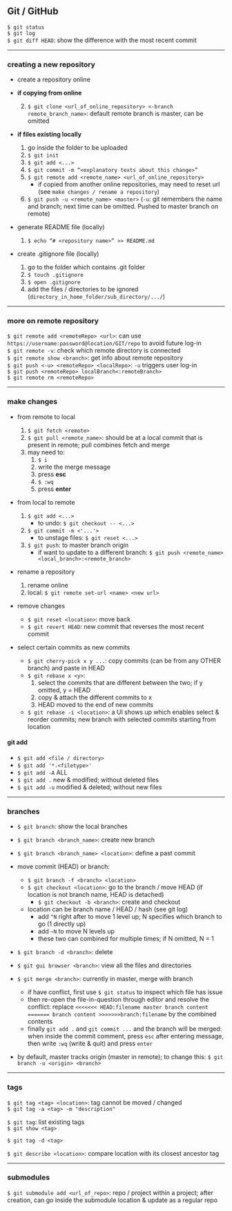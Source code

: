 ## Git / GitHub

`$ git status`  
`$ git log`  
`$ git diff HEAD`: show the difference with the most recent commit  

---

### creating a new repository

- create a repository online

- **if copying from online**

    2. `$ git clone <url_of_online_repository> <-branch remote_branch_name>`: default remote branch is master, can be omitted

- **if files existing locally**

    1. go inside the folder to be uploaded
    2. `$ git init`
    4. `$ git add <...>`
    5. `$ git commit -m “<explanatory texts about this change>”`
    6. `$ git remote add <remote_name> <url_of_online_repository>`
        * if copied from another online repositories, may need to reset url (see `make changes / rename a repository`)
    7. `$ git push -u <remote_name> <master>` (`-u`: git remembers the name and branch; next time can be omitted. Pushed to master branch on remote)

- generate README file (locally)
    1. `$ echo “# <repository name>” >> README.md`

- create .gitignore file (locally)
    1. go to the folder which contains .git folder
    2. `$ touch .gitignore`
    3. `$ open .gitignore`
    4. add the files / directories to be ignored (`directory_in_home_folder/sub_directory/.../`)

---

### more on remote repository

`$ git remote add <remoteRepo> <url>`: can use `https://username:password@location/GIT/repo` to avoid future log-in  
`$ git remote -v`: check which remote directory is connected  
`$ git remote show <branch>`: get info about remote repository  
`$ git push <-u> <remoteRepo> <localRepo>`: `-u` triggers user log-in  
`$ git push <remoteRepo> localBranch<:remoteBranch>`  
`$ git remote rm <remoteRepo>`  

---

### make changes

- from remote to local
    1. `$ git fetch <remote>`
    2. `$ git pull <remote_name>`: should be at a local commit that is present in remote; pull combines fetch and merge
    3. may need to:
        1. `$ i`
        2. write the merge message
        3. press **esc**
        4. `$ :wq`
        5. press **enter**
        
- from local to remote
    1. `$ git add <...>`
        * to undo: `$ git checkout -- <...>`
    2. `$ git commit -m <'...'>`
        * to unstage files: `$ git reset <...>`
    3. `$ git push`: to master branch origin
        * if want to update to a different branch: `$ git push <remote_name> <local_branch>:<remote_branch>`

- rename a repository
    1. rename online
    2. local: `$ git remote set-url <name> <new url>`

- remove changes
    * `$ git reset <location>`: move back
    * `$ git revert HEAD`: new commit that reverses the most recent commit

- select certain commits as new commits
    * `$ git cherry-pick x y ...`: copy commits (can be from any OTHER branch) and paste in HEAD
    * `$ git rebase x <y>`:
      1. select the commits that are different between the two; if y omitted, y = HEAD
      2. copy & attach the different commits to x
      3. HEAD moved to the end of new commits
    * `$ git rebase -i <location>`: a UI shows up which enables select & reorder commits; new branch with selected commits starting from location

#### git add

* `$ git add <file / directory>`
* `$ git add '*.<filetype>'`
* `$ git add -A` ALL
* `$ git add .` new & modified; without deleted files
* `$ git add -u` modified & deleted; without new files

---

### branches

* `$ git branch`: show the local branches
* `$ git branch <branch_name>`: create new branch
* `$ git branch <branch_name> <location>`: define a past commit

* move commit (HEAD) or branch:
    * `$ git branch -f <branch> <location>`
    * `$ git checkout <location>`: go to the branch / move HEAD (if location is not branch name, HEAD is detached)
        * `$ git checkout -b <branch>`: create and checkout
    * location can be branch name / HEAD / hash (see git log)
        * add `^N` right after to move 1 level up; N specifies which branch to go (1 directly up)
        * add `~N` to move N levels up
        * these two can combined for multiple times; if N omitted, N = 1

* `$ git branch -d <branch>`: delete

* `$ git gui browser <branch>`: view all the files and directories

* `$ git merge <branch>`: currently in master, merge with branch
    - if have conflict, first use `$ git status` to inspect which file has issue
    - then re-open the file-in-question through editor and resolve the conflict: replace `<<<<<<< HEAD:filename master branch content ======= branch content >>>>>>>branch:filename` by the combined contents
    - finally `git add .` and `git commit ...` and the branch will be merged: when inside the commit comment, press `esc` after entering message, then write `:wq` (write & quit) and press `enter`


* by default, master tracks origin (master in remote); to change this: `$ git branch -u <origin> <branch>`

---

### tags

`$ git tag <tag> <location>`: tag cannot be moved / changed  
`$ git tag -a <tag> -m "description"`

`$ git tag`: list existing tags  
`$ git show <tag>`

`$ git tag -d <tag>`

`$ git describe <location>`: compare location with its closest ancestor tag

---

### submodules 

`$ git submodule add <url_of_repo>`: repo / project within a project; after creation, can go inside the submodule location & update as a regular repo
